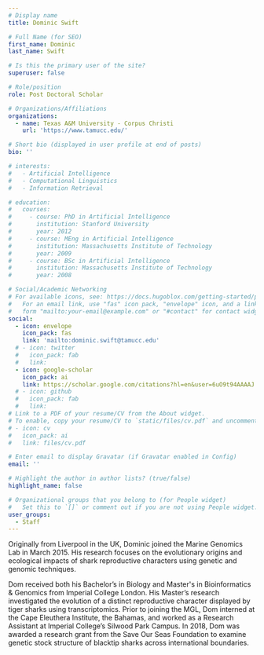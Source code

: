 ```yaml
---
# Display name
title: Dominic Swift

# Full Name (for SEO)
first_name: Dominic
last_name: Swift

# Is this the primary user of the site?
superuser: false

# Role/position
role: Post Doctoral Scholar

# Organizations/Affiliations
organizations:
  - name: Texas A&M University - Corpus Christi
    url: 'https://www.tamucc.edu/'

# Short bio (displayed in user profile at end of posts)
bio: ''

# interests:
#   - Artificial Intelligence
#   - Computational Linguistics
#   - Information Retrieval

# education:
#   courses:
#     - course: PhD in Artificial Intelligence
#       institution: Stanford University
#       year: 2012
#     - course: MEng in Artificial Intelligence
#       institution: Massachusetts Institute of Technology
#       year: 2009
#     - course: BSc in Artificial Intelligence
#       institution: Massachusetts Institute of Technology
#       year: 2008

# Social/Academic Networking
# For available icons, see: https://docs.hugoblox.com/getting-started/page-builder/#icons
#   For an email link, use "fas" icon pack, "envelope" icon, and a link in the
#   form "mailto:your-email@example.com" or "#contact" for contact widget.
social:
  - icon: envelope
    icon_pack: fas
    link: 'mailto:dominic.swift@tamucc.edu'
  # - icon: twitter
  #   icon_pack: fab
  #   link: 
  - icon: google-scholar
    icon_pack: ai
    link: https://scholar.google.com/citations?hl=en&user=6uO9t94AAAAJ
  # - icon: github
  #   icon_pack: fab
  #   link: 
# Link to a PDF of your resume/CV from the About widget.
# To enable, copy your resume/CV to `static/files/cv.pdf` and uncomment the lines below.
# - icon: cv
#   icon_pack: ai
#   link: files/cv.pdf

# Enter email to display Gravatar (if Gravatar enabled in Config)
email: ''

# Highlight the author in author lists? (true/false)
highlight_name: false

# Organizational groups that you belong to (for People widget)
#   Set this to `[]` or comment out if you are not using People widget.
user_groups:
  - Staff
---
```


Originally from Liverpool in the UK, Dominic joined the Marine Genomics Lab in March 2015. His research focuses on the evolutionary origins and ecological impacts of shark reproductive characters using genetic and genomic techniques.

Dom received both his Bachelor’s in Biology and Master's in Bioinformatics & Genomics from Imperial College London. His Master’s research investigated the evolution of a distinct reproductive character displayed by tiger sharks using transcriptomics. Prior to joining the MGL, Dom interned at the Cape Eleuthera Institute, the Bahamas, and worked as a Research Assistant at Imperial College’s Silwood Park Campus. In 2018, Dom was awarded a research grant from the Save Our Seas Foundation to examine genetic stock structure of blacktip sharks across international boundaries. 